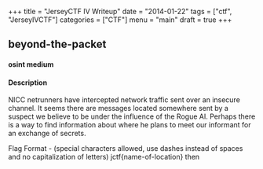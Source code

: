 +++
title = "JerseyCTF IV Writeup"
date = "2014-01-22"
tags = ["ctf", "JerseyIVCTF"]
categories = ["CTF"]
menu = "main"
draft = true
+++



## beyond-the-packet
#### osint medium
#### Description
NICC netrunners have intercepted network traffic sent over an insecure channel. It seems there are messages located somewhere sent by a suspect we believe to be under the influence of the Rogue AI. Perhaps there is a way to find information about where he plans to meet our informant for an exchange of secrets.

Flag Format - (special characters allowed, use dashes instead of spaces and no capitalization of letters) jctf{name-of-location}
then
